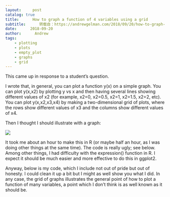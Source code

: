 ```yaml
---
layout:     post
catalog: true
title:      How to graph a function of 4 variables using a grid
subtitle:      转载自：https://andrewgelman.com/2018/09/20/how-to-graph-a-function-of-4-variables-using-a-grid/
date:      2018-09-20
author:      Andrew
tags:
    - plotting
    - plots
    - empty_plot
    - graphs
    - grid
---
```





This came up in response to a student’s question.

I wrote that, in general, you can plot a function y(x) on a simple graph. You can plot y(x,x2) by plotting y vs x and then having several lines showing different values of x2 (for example, x2=0, x2=0.5, x2=1, x2=1.5, x2=2, etc). You can plot y(x,x2,x3,x4) by making a two-dimensional grid of plots, where the rows show different values of x3 and the columns show different values of x4.

Then I thought I should illustrate with a graph:

![](https://andrewgelman.com/wp-content/uploads/2018/09/2waygrid-3-1024x768.png)


It took me about an hour to make this in R (or maybe half an hour, as I was doing other things at the same time). The code is really ugly; see below. Among other things, I had difficulty with the expression() function in R. I expect it should be much easier and more effective to do this in ggplot2.

Anyway, below is my code, which I include not out of pride but out of honesty. I could clean it up a bit but I might as well show you what I did. In any case, the grid of graphs illustrates the general point of how to plot a function of many variables, a point which I don’t think is as well known as it should be.



